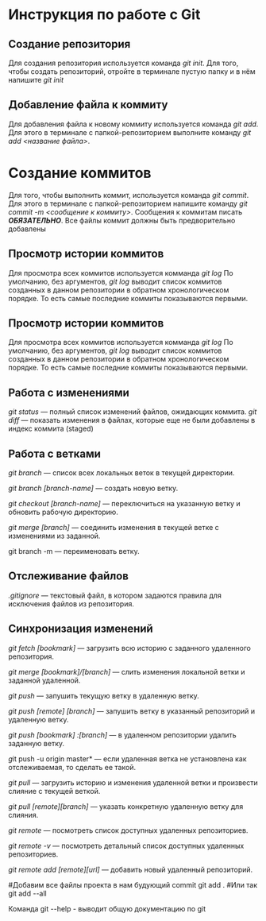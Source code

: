 # Инструкция по работе с Git

## Создание репозитория
Для создания репозитория используется команда *git init*. Для того, чтобы создать репозиторий, отройте в терминале пустую папку и в нём напишите *git init*

## Добавление файла к коммиту
Для добавления файла к новому коммиту используется команда *git add*. Для этого в терминале с папкой-репозиторием выполните команду *git add <название файла>*.

# Создание коммитов
Для того, чтобы выполнить коммит, используется команда *git commit*. Для этого в терминале с папкой-репозиторием напишите команду *git commit -m <сообщение к коммиту>*. Сообщения к коммитам писать ***ОБЯЗАТЕЛЬНО***. Все файлы коммит должны быть предворительно добавлены

## Просмотр истории коммитов
Для просмотра всех коммитов используется комманда *git log*
По умолчанию, без аргументов, *git log* выводит список коммитов созданных в данном репозитории в обратном хронологическом порядке. То есть самые последние коммиты показываются первыми.

## Просмотр истории коммитов
Для просмотра всех коммитов используется комманда *git log*
По умолчанию, без аргументов, *git log* выводит список коммитов созданных в данном репозитории в обратном хронологическом порядке. То есть самые последние коммиты показываются первыми.

## Работа с изменениями
*git status* — полный список изменений файлов, ожидающих коммита.
*git diff* — показать изменения в файлах, которые еще не были добавлены в индекс коммита (staged)

## Работа с ветками
*git branch* — список всех локальных веток в текущей директории.

*git branch [branch-name]* — создать новую ветку.

*git checkout [branch-name]* — переключиться на указанную ветку и обновить рабочую директорию.

*git merge [branch]* — соединить изменения в текущей ветке с изменениями из заданной.



git branch -m <oldname> <newname> — переименовать ветку.

## Отслеживание файлов
*.gitignore* — текстовый файл, в котором задаются правила для исключения файлов из репозитория.

## Синхронизация изменений
*git fetch [bookmark]* — загрузить всю историю с заданного удаленного репозитория.

*git merge [bookmark]/[branch]* — слить изменения локальной ветки и заданной удаленной.

*git push* — запушить текущую ветку в удаленную ветку.

*git push [remote] [branch]* — запушить ветку в указанный репозиторий и удаленную ветку.

*git push [bookmark] :[branch]* — в удаленном репозитории удалить заданную ветку.

*g*it push -u origin master* — если удаленная ветка не установлена как отслеживаемая, то сделать ее такой.

*git pull* — загрузить историю и изменения удаленной ветки и произвести слияние с текущей веткой.

*git pull [remote][branch]* — указать конкретную удаленную ветку для слияния.

*git remote* — посмотреть список доступных удаленных репозиториев.

*git remote -v* — посмотреть детальный список доступных удаленных репозиториев.

*git remote add [remote][url]* — добавить новый удаленный репозиторий.

#Добавим все файлы проекта в нам будующий commit
git add .
#Или так
git add --all

Команда git --help - выводит общую документацию по git

